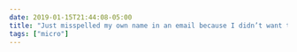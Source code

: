 ```yaml
---
date: 2019-01-15T21:44:08-05:00
title: "Just misspelled my own name in an email because I didn’t want to be impersonal by using my text expansion-powered signature 🙄"
tags: ["micro"]
---
```

